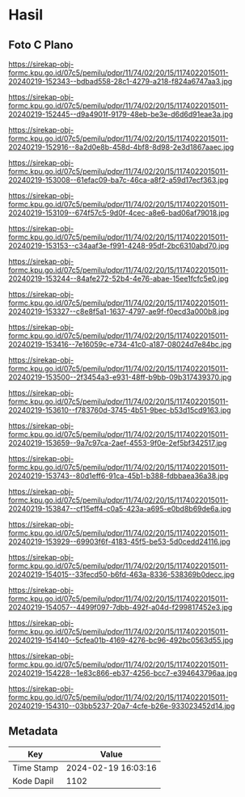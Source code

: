 # Hasil

## Foto C Plano

https://sirekap-obj-formc.kpu.go.id/07c5/pemilu/pdpr/11/74/02/20/15/1174022015011-20240219-152343--bdbad558-28c1-4279-a218-f824a6747aa3.jpg

https://sirekap-obj-formc.kpu.go.id/07c5/pemilu/pdpr/11/74/02/20/15/1174022015011-20240219-152445--d9a4901f-9179-48eb-be3e-d6d6d91eae3a.jpg

https://sirekap-obj-formc.kpu.go.id/07c5/pemilu/pdpr/11/74/02/20/15/1174022015011-20240219-152916--8a2d0e8b-458d-4bf8-8d98-2e3d1867aaec.jpg

https://sirekap-obj-formc.kpu.go.id/07c5/pemilu/pdpr/11/74/02/20/15/1174022015011-20240219-153008--61efac09-ba7c-46ca-a8f2-a59d17ecf363.jpg

https://sirekap-obj-formc.kpu.go.id/07c5/pemilu/pdpr/11/74/02/20/15/1174022015011-20240219-153109--674f57c5-9d0f-4cec-a8e6-bad06af79018.jpg

https://sirekap-obj-formc.kpu.go.id/07c5/pemilu/pdpr/11/74/02/20/15/1174022015011-20240219-153153--c34aaf3e-f991-4248-95df-2bc6310abd70.jpg

https://sirekap-obj-formc.kpu.go.id/07c5/pemilu/pdpr/11/74/02/20/15/1174022015011-20240219-153244--84afe272-52b4-4e76-abae-15ee1fcfc5e0.jpg

https://sirekap-obj-formc.kpu.go.id/07c5/pemilu/pdpr/11/74/02/20/15/1174022015011-20240219-153327--c8e8f5a1-1637-4797-ae9f-f0ecd3a000b8.jpg

https://sirekap-obj-formc.kpu.go.id/07c5/pemilu/pdpr/11/74/02/20/15/1174022015011-20240219-153416--7e16059c-e734-41c0-a187-08024d7e84bc.jpg

https://sirekap-obj-formc.kpu.go.id/07c5/pemilu/pdpr/11/74/02/20/15/1174022015011-20240219-153500--2f3454a3-e931-48ff-b9bb-09b317439370.jpg

https://sirekap-obj-formc.kpu.go.id/07c5/pemilu/pdpr/11/74/02/20/15/1174022015011-20240219-153610--f783760d-3745-4b51-9bec-b53d15cd9163.jpg

https://sirekap-obj-formc.kpu.go.id/07c5/pemilu/pdpr/11/74/02/20/15/1174022015011-20240219-153659--9a7c97ca-2aef-4553-9f0e-2ef5bf342517.jpg

https://sirekap-obj-formc.kpu.go.id/07c5/pemilu/pdpr/11/74/02/20/15/1174022015011-20240219-153743--80d1eff6-91ca-45b1-b388-fdbbaea36a38.jpg

https://sirekap-obj-formc.kpu.go.id/07c5/pemilu/pdpr/11/74/02/20/15/1174022015011-20240219-153847--cf15eff4-c0a5-423a-a695-e0bd8b69de6a.jpg

https://sirekap-obj-formc.kpu.go.id/07c5/pemilu/pdpr/11/74/02/20/15/1174022015011-20240219-153929--69903f6f-4183-45f5-be53-5d0cedd24116.jpg

https://sirekap-obj-formc.kpu.go.id/07c5/pemilu/pdpr/11/74/02/20/15/1174022015011-20240219-154015--33fecd50-b6fd-463a-8336-538369b0decc.jpg

https://sirekap-obj-formc.kpu.go.id/07c5/pemilu/pdpr/11/74/02/20/15/1174022015011-20240219-154057--4499f097-7dbb-492f-a04d-f299817452e3.jpg

https://sirekap-obj-formc.kpu.go.id/07c5/pemilu/pdpr/11/74/02/20/15/1174022015011-20240219-154140--5cfea01b-4169-4276-bc96-492bc0563d55.jpg

https://sirekap-obj-formc.kpu.go.id/07c5/pemilu/pdpr/11/74/02/20/15/1174022015011-20240219-154228--1e83c866-eb37-4256-bcc7-e394643796aa.jpg

https://sirekap-obj-formc.kpu.go.id/07c5/pemilu/pdpr/11/74/02/20/15/1174022015011-20240219-154310--03bb5237-20a7-4cfe-b26e-933023452d14.jpg


## Metadata

| Key        | Value               |
| ---------- | ------------------- |
| Time Stamp | 2024-02-19 16:03:16 |
| Kode Dapil | 1102                |



